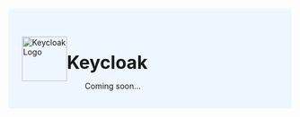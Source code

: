 # 

<div style="display: flex; align-items: center; justify-content: space-between; padding: 2rem 1.5rem; margin-bottom: 2rem; background-color: #eef6ff;">
  <div  style="display: flex; align-items: center; justify-content: start;">
    <img src="https://www.solodev.com/_/images/logos/keycloak-logo.png" alt="Keycloak Logo" style="width: 80px;">
    <div>
      <h1 style="margin-left: 0; font-size: 2rem; margin-bottom: 0.25rem;">Keycloak</h1>
      <p style="padding-left: 2rem; margin-bottom: 0;">Coming soon...</p>
    </div>
  </div>
</div>